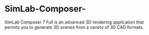 # SimLab-Composer-
SimLab Composer 7 Full is an advanced 3D rendering application that permits you to generate 3D scenes from a variety of 3D CAD formats. 
